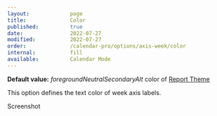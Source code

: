 ```yaml
---
layout:             page
title:              Color
published:          true
date:               2022-07-27
modified:           2022-07-27
order:              /calendar-pro/options/axis-week/color
internal:           fill
available:          Calendar Mode
---
```

**Default value:** *foregroundNeutralSecondaryAlt* color of [Report Theme](../../features/themes.md)

This option defines the text color of week axis labels.

<todo>Screenshot</todo>